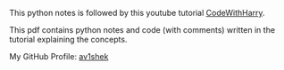 This python notes is followed by this youtube tutorial [CodeWithHarry](https://youtube.com/playlist?list=PLu0W_9lII9agICnT8t4iYVSZ3eykIAOME).

This pdf contains python notes and code (with comments) written in the tutorial explaining the concepts.

My GitHub Profile: [av1shek](https://github.com/av1shek)